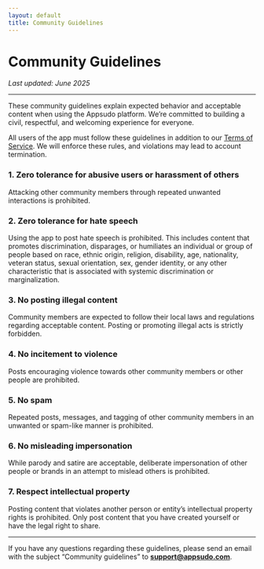 ```yaml
---
layout: default
title: Community Guidelines
---
```


# Community Guidelines

*Last updated: June 2025*

---


These community guidelines explain expected behavior and acceptable content when using the Appsudo platform. We’re committed to building a civil, respectful, and welcoming experience for everyone.

All users of the app must follow these guidelines in addition to our [Terms of Service](link-to-your-terms.html). We will enforce these rules, and violations may lead to account termination.

### **1. Zero tolerance for abusive users or harassment of others**
Attacking other community members through repeated unwanted interactions is prohibited.

### **2. Zero tolerance for hate speech**
Using the app to post hate speech is prohibited. This includes content that promotes discrimination, disparages, or humiliates an individual or group of people based on race, ethnic origin, religion, disability, age, nationality, veteran status, sexual orientation, sex, gender identity, or any other characteristic that is associated with systemic discrimination or marginalization.

### **3. No posting illegal content**
Community members are expected to follow their local laws and regulations regarding acceptable content. Posting or promoting illegal acts is strictly forbidden.

### **4. No incitement to violence**
Posts encouraging violence towards other community members or other people are prohibited.

### **5. No spam**
Repeated posts, messages, and tagging of other community members in an unwanted or spam-like manner is prohibited.

### **6. No misleading impersonation**
While parody and satire are acceptable, deliberate impersonation of other people or brands in an attempt to mislead others is prohibited.

### **7. Respect intellectual property**
Posting content that violates another person or entity’s intellectual property rights is prohibited. Only post content that you have created yourself or have the legal right to share.

---

If you have any questions regarding these guidelines, please send an email with the subject “Community guidelines” to **[support@appsudo.com](mailto:support@appsudo.com)**.